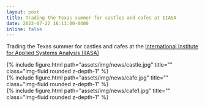 ```yaml
---
layout: post
title: Trading the Texas summer for castles and cafes at IIASA
date: 2022-07-22 16:11:00-0400
inline: false
---
```


Trading the Texas summer for castles and cafes at the [International Institute for Applied Systems Analysis (IIASA)](https://iiasa.ac.at/)


<div class="row">
    <div class="col-sm mt-3 mt-md-0">
        {% include figure.html path="assets/img/news/castle.jpg" title="" class="img-fluid rounded z-depth-1" %}
    </div>
    <div class="col-sm mt-3 mt-md-0">
        {% include figure.html path="assets/img/news/cafe.jpg" title="" class="img-fluid rounded z-depth-1" %}
    </div>
</div>

<div class="row">
    <div class="col-sm mt-3 mt-md-0">
        {% include figure.html path="assets/img/news/cafe1.jpg" title="" class="img-fluid rounded z-depth-1" %}
    </div>
</div>